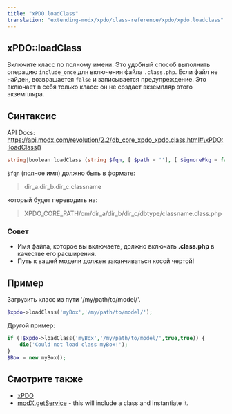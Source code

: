 ```yaml
---
title: "xPDO.loadClass"
translation: "extending-modx/xpdo/class-reference/xpdo/xpdo.loadclass"
---
```


## xPDO::loadClass

Включите класс по полному имени. Это удобный способ выполнить операцию `include_once` для включения файла `.class.php`. Если файл не найден, возвращается `false` и записывается предупреждение. Это включает в себя только класс: он не создает экземпляр этого экземпляра.

## Синтаксис

API Docs: <https://api.modx.com/revolution/2.2/db_core_xpdo_xpdo.class.html#\xPDO::loadClass()>

```php
string|boolean loadClass (string $fqn, [ $path = ''], [ $ignorePkg = false], [ $transient = false])
```

`$fqn` (полное имя) должно быть в формате:

> dir_a.dir_b.dir_c.classname

который будет переводить на:

> XPDO_CORE_PATH/om/dir_a/dir_b/dir_c/dbtype/classname.class.php

### Совет

-   Имя файла, которое вы включаете, должно включать **.class.php** в качестве его расширения.
-   Путь к вашей модели должен заканчиваться косой чертой!

## Пример

Загрузить класс из пути '/my/path/to/model/'.

```php
$xpdo->loadClass('myBox','/my/path/to/model/');
```

Другой пример:

```php
if (!$xpdo->loadClass('myBox','/my/path/to/model/',true,true)) {
    die('Could not load class myBox!');
}
$Box = new myBox();
```

## Смотрите также

-   [xPDO](extending-modx/xpdo "xPDO")
-   [modX.getService](extending-modx/modx-class/reference/modx.getservice "modX.getService") - this will include a class and instantiate it.

